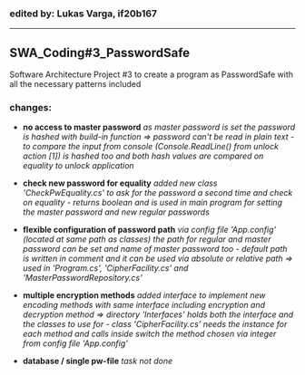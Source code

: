 ### edited by: Lukas Varga, if20b167

------

## SWA_Coding#3_PasswordSafe

Software Architecture Project #3 to create a program as PasswordSafe with all the necessary patterns included

### changes: 

- **no access to master password**
  *as master password is set the password is hashed with build-in function => password can't be read in plain text - to compare the input from console (Console.ReadLine() from unlock action [1]) is hashed too and both hash values are compared on equality to unlock application*
  
- **check new password for equality**
  *added new class 'CheckPwEquality.cs' to ask for the password a second time and check on equality - returns boolean and is used in main program for setting the master password and new regular passwords*

- **flexible configuration of password path**
  *via config file 'App.config' (located at same path as classes) the path for regular and master password can be set and name of master password too - default path is written in comment and it can be used via absolute or relative path => used in 'Program.cs', 'CipherFacility.cs' and 'MasterPasswordRepository.cs'*

- **multiple encryption methods**
  *added interface to implement new encoding methods with same interface including encryption and decryption method => directory 'Interfaces' holds both the interface and the classes to use for - class 'CipherFacility.cs' needs the instance for each method and calls inside switch the method chosen via integer from config file 'App.config'*
  
- **database / single pw-file**
  *task not done*
